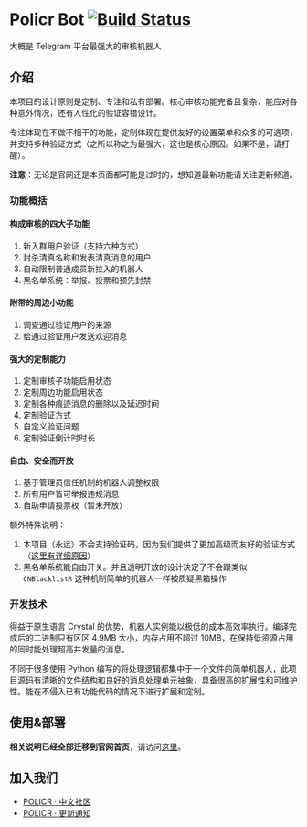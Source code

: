 # Policr Bot [![Build Status](https://github-ci.bluerain.io/api/badges/Hentioe/policr/status.svg)](https://github-ci.bluerain.io/Hentioe/policr)

大概是 Telegram 平台最强大的审核机器人

## 介绍

本项目的设计原则是定制、专注和私有部署。核心审核功能完备且复杂，能应对各种意外情况，还有人性化的验证容错设计。

专注体现在不做不相干的功能，定制体现在提供友好的设置菜单和众多的可选项，并支持多种验证方式（之所以称之为最强大，这也是核心原因。如果不是，请打醒）。

**注意**：无论是官网还是本页面都可能是过时的，想知道最新功能请关注更新频道。

### 功能概括

#### 构成审核的四大子功能

1. 新入群用户验证（支持六种方式）
1. 封杀清真名称和发表清真消息的用户
1. 自动限制普通成员新拉入的机器人
1. 黑名单系统：举报、投票和预先封禁

#### 附带的周边小功能

1. 调查通过验证用户的来源
1. 给通过验证用户发送欢迎消息

#### 强大的定制能力

1. 定制审核子功能启用状态
1. 定制周边功能启用状态
1. 定制各种痕迹消息的删除以及延迟时间
1. 定制验证方式
1. 自定义验证问题
1. 定制验证倒计时时长

#### 自由、安全而开放

1. 基于管理员信任机制的机器人调整权限
1. 所有用户皆可举报违规消息
1. 自助申请投票权（暂未开放）

额外特殊说明：

1. 本项目（永远）不会支持验证码，因为我们提供了更加高级而友好的验证方式（[这里有详细原因](https://policr.bluerain.io#verification_code)）
1. 黑名单系统能自由开关。并且透明开放的设计决定了不会跟类似 `CNBlacklistR` 这种机制简单的机器人一样被质疑黑箱操作

### 开发技术

得益于原生语言 Crystal 的优势，机器人实例能以极低的成本高效率执行。编译完成后的二进制只有区区 4.9MB 大小，内存占用不超过 10MB，在保持低资源占用的同时能处理超高并发量的消息。

不同于很多使用 Python 编写的将处理逻辑都集中于一个文件的简单机器人，此项目源码有清晰的文件结构和良好的消息处理单元抽象，具备很高的扩展性和可维护性。能在不侵入已有功能代码的情况下进行扩展和定制。

## 使用&部署

**相关说明已经全部迁移到官网首页**，请访问[这里](https://policr.bluerain.io)。

## 加入我们

- [POLICR · 中文社区](https://t.me/policr_community)
- [POLICR · 更新通知](https://t.me/policr_changelog)
